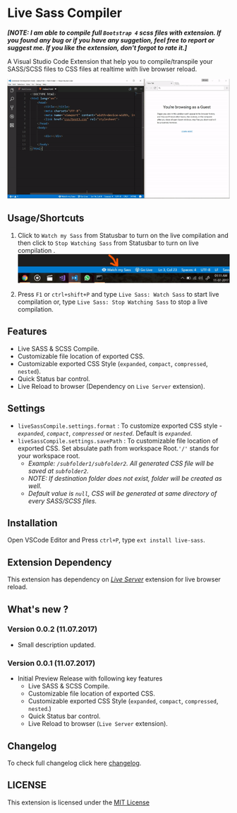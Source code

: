 # Live Sass Compiler

**_[NOTE: I am able to compile full `Bootstrap 4` scss files with extension. If you found any bug or if you have any suggetion, feel free to report or suggest me. If you like the extension, don't forgot to rate it.]_**

A Visual Studio Code Extension that help you to compile/transpile your SASS/SCSS files to CSS files at realtime with live browser reload.

![App Preview](./images/Screenshot/AnimatedPreview.gif)

## Usage/Shortcuts
1. Click to `Watch my Sass` from Statusbar to turn on the live compilation and then click to `Stop Watching Sass` from Statusbar to turn on live compilation . 
![Statusbar control](./images/Screenshot/statusbar.jpg)

2. Press `F1` or `ctrl+shift+P` and type `Live Sass: Watch Sass` to start live compilation or, type `Live Sass: Stop Watching Sass` to stop a live compilation.

## Features
* Live SASS & SCSS Compile.
* Customizable file location of exported CSS.
* Customizable exported CSS Style (`expanded`, `compact`, `compressed`, `nested`).
* Quick Status bar control.
* Live Reload to browser (Dependency on `Live Server` extension).

## Settings
* `liveSassCompile.settings.format` : To customize exported CSS style - _`expanded`_, _`compact`_, _`compressed`_ or _`nested`_. Default is  _`expanded`_.
* `liveSassCompile.settings.savePath` : To customizable file location of exported CSS. Set absulate path from workspace Root.`'/'` stands for your workspace root.
    * _Example: `/subfolder1/subfolder2`. All generated CSS file will be saved at `subfolder2`._
    * _NOTE: If destination folder does not exist, folder will be created as well._ 
    * _Default value is `null`, CSS will be generated at same directory of every SASS/SCSS files._


## Installation
Open VSCode Editor and Press `ctrl+P`, type `ext install live-sass`.

## Extension Dependency 
This extension has dependency on _[Live Server](https://marketplace.visualstudio.com/items?itemName=ritwickdey.LiveServer)_ extension for live browser reload.

## What's new ?

### Version 0.0.2 (11.07.2017)
* Small description updated.

### Version 0.0.1 (11.07.2017)
* Initial Preview Release with following key features 
    * Live SASS & SCSS Compile.
    * Customizable file location of exported CSS.
    * Customizable exported CSS Style (`expanded`, `compact`, `compressed`, `nested`.)
    * Quick Status bar control.
    * Live Reload to browser (`Live Server` extension).

## Changelog
To check full changelog click here [changelog](CHANGELOG.md).

## LICENSE
This extension is licensed under the [MIT License](LICENSE)